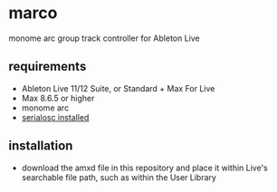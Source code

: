 # marco

monome arc group track controller for Ableton Live

## requirements
- Ableton Live 11/12 Suite, or Standard + Max For Live
- Max 8.6.5 or higher
- monome arc
- [serialosc installed](https://monome.org/docs/serialosc/setup/)

## installation
- download the amxd file in this repository and place it within Live's searchable file path, such as within the User Library

